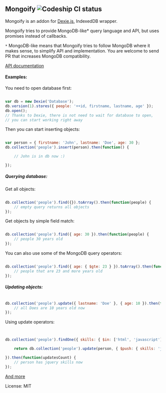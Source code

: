 ## Mongoify ![Codeship CI status](https://codeship.com/projects/cce4f940-a96b-0133-ca36-7a8c162db443/status?branch=master)

Mongoify is an addon for [Dexie.js](https://github.com/dfahlander/Dexie.js), IndexedDB wrapper.

Mongoify tries to provide MongoDB-like* query language and API, but uses promises instead of callbacks.

`*` MongoDB-like means that Mongoify tries to follow MongoDB where it makes sense, to simplify API and implementation.
You are welcome to send PR that increases MongoDB compatibility.

[API documentation](/docs/index.md)

#### Examples:

You need to open database first:
```javascript

var db = new Dexie('Database');
db.version(1).stores({ people: '++id, firstname, lastname, age' });
db.open();
// Thanks to Dexie, there is not need to wait for database to open,
// you can start working right away

```

Then you can start inserting objects:

```javascript

var person = { firstname: 'John', lastname: 'Doe', age: 30 };
db.collection('people').insert(person).then(function() {

    // John is in db now :)

});

```
##### Querying database:

Get all objects:

```javascript

db.collection('people').find({}).toArray().then(function(people) {
    // empty query returns all objects
});

```

Get objects by simple field match:

```javascript

db.collection('people').find({ age: 30 }).then(function(people) {
    // people 30 years old
});

```

You can also use some of the MongoDB query operators:

```javascript

db.collection('people').find({ age: { $gte: 23 } }).toArray().then(function(people) {
    // people that are 23 and more years old
});

```

##### Updating objects:

```javascript

db.collection('people').update({ lastname: 'Doe' }, { age: 10 }).then(function(updatesCount) {
    // all Does are 10 years old now
});

```

Using update operators:

```javascript


db.collection('people').findOne({ skills: { $in: ['html', 'javascript'] }  }, updates).then(function(person) {

    return db.collection('people').update(person, { $push: { skills: 'jquery' } });

}).then(function(updatesCount) {
    // person has jquery skills now
});

```

[And more](/docs/index.md)


License: MIT
